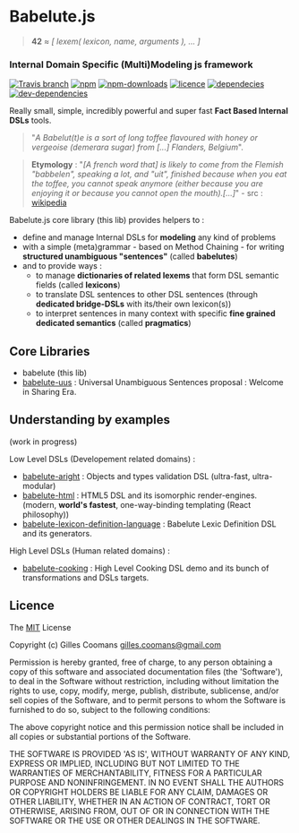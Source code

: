 # Babelute.js

> __42__ &asymp; _[ lexem( lexicon, name, arguments ), ... ]_

### Internal Domain Specific (Multi)Modeling js framework

[![Travis branch](https://img.shields.io/travis/nomocas/babelute/master.svg)](https://travis-ci.org/nomocas/babelute)
[![npm](https://img.shields.io/npm/v/babelute.svg)]()
[![npm-downloads](https://img.shields.io/npm/dm/babelute.svg)]()
[![licence](https://img.shields.io/npm/l/babelute.svg)]()
[![dependecies](https://img.shields.io/david/nomocas/babelute.svg)]()
[![dev-dependencies](https://img.shields.io/david/dev/nomocas/babelute.svg)]()

Really small, simple, incredibly powerful and super fast __Fact Based Internal DSLs__ tools.


> "_A Babelut(t)e is a sort of long toffee flavoured with honey or vergeoise (demerara sugar) from [...] Flanders, Belgium_".

> __Etymology__ : "_[A french word that] is likely to come from the Flemish "babbelen", speaking a lot, and "uit", finished because when you eat the toffee, you cannot speak anymore (either because you are enjoying it or because you cannot open the mouth).[...]_" - src : [wikipedia](https://en.wikipedia.org/wiki/Babelutte)


Babelute.js core library (this lib) provides helpers to :
- define and manage Internal DSLs for __modeling__ any kind of problems
- with a simple (meta)grammar - based on Method Chaining - for writing __structured unambiguous "sentences"__ (called __babelutes__)
- and to provide ways :
	- to manage __dictionaries of related lexems__ that form DSL semantic fields (called __lexicons__)
	- to translate DSL sentences to other DSL sentences (through __dedicated bridge-DSLs__ with its/their own lexicon(s))
	- to interpret sentences in many context with specific __fine grained dedicated semantics__ (called __pragmatics__)


## Core Libraries

- babelute (this lib)
- [babelute-uus](https://github.com/nomocas/babelute-uus) : Universal Unambiguous Sentences proposal : Welcome in Sharing Era.

## Understanding by examples

(work in progress)

Low Level DSLs (Developement related domains) :
- [babelute-aright](https://github.com/nomocas/babelute-aright) : Objects and types validation DSL (ultra-fast, ultra-modular)
- [babelute-html](https://github.com/nomocas/babelute-html) : HTML5 DSL and its isomorphic render-engines. (modern, __world's fastest__, one-way-binding templating (React philosophy))
- [babelute-lexicon-definition-language](https://github.com/nomocas/babelute-doc) : Babelute Lexic Definition DSL and its generators.

High Level DSLs (Human related domains) :
- [babelute-cooking](https://github.com/nomocas/babelute-cooking) : High Level Cooking DSL demo and its bunch of transformations and DSLs targets.


## Licence

The [MIT](http://opensource.org/licenses/MIT) License

Copyright (c) Gilles Coomans <gilles.coomans@gmail.com>

Permission is hereby granted, free of charge, to any person obtaining a copy of this software and associated documentation files (the 'Software'), to deal in the Software without restriction, including without limitation the rights to use, copy, modify, merge, publish, distribute, sublicense, and/or sell copies of the Software, and to permit persons to whom the Software is furnished to do so, subject to the following conditions:

The above copyright notice and this permission notice shall be included in all copies or substantial portions of the Software.

THE SOFTWARE IS PROVIDED 'AS IS', WITHOUT WARRANTY OF ANY KIND, EXPRESS OR IMPLIED, INCLUDING BUT NOT LIMITED TO THE WARRANTIES OF MERCHANTABILITY, FITNESS FOR A PARTICULAR PURPOSE AND NONINFRINGEMENT. IN NO EVENT SHALL THE AUTHORS OR COPYRIGHT HOLDERS BE LIABLE FOR ANY CLAIM, DAMAGES OR OTHER LIABILITY, WHETHER IN AN ACTION OF CONTRACT, TORT OR OTHERWISE, ARISING FROM, OUT OF OR IN CONNECTION WITH THE SOFTWARE OR THE USE OR OTHER DEALINGS IN THE SOFTWARE.
